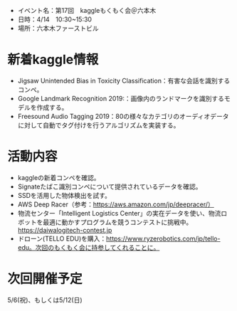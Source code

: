 * イベント名：第17回　kaggleもくもく会＠六本木
* 日時：4/14　10:30~15:30
* 場所：六本木ファーストビル

# 新着kaggle情報

* Jigsaw Unintended Bias in Toxicity Classification：有害な会話を識別するコンペ。
* Google Landmark Recognition 2019:：画像内のランドマークを識別するモデルを作成する。
* Freesound Audio Tagging 2019：80の様々なカテゴリのオーディオデータに対して自動でタグ付けを行うアルゴリズムを実装する。

# 活動内容

* kaggleの新着コンペを確認。
* Signateたばこ識別コンペについて提供されているデータを確認。
* SSDを活用した物体検出を試す。
* AWS Deep Racer（参考：https://aws.amazon.com/jp/deepracer/）
* 物流センター「Intelligent Logistics Center」の実在データを使い、物流ロボットを最適に動かすプログラムを競うコンテストに挑戦中。https://daiwalogitech-contest.jp
* ドローン(TELLO EDU)を購入：https://www.ryzerobotics.com/jp/tello-edu。次回のもくもく会に持参してくれることに。

# 次回開催予定

5/6(祝)、もしくは5/12(日)
